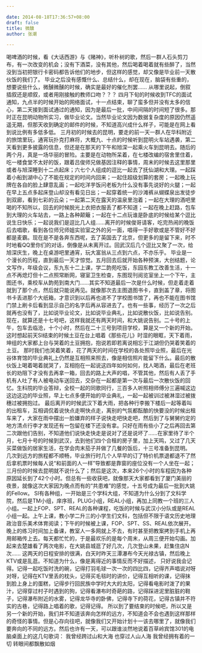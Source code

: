 ```yaml
---

date: 2014-08-18T17:36:57+08:00
draft: false
title: 微醺
author: 张潮

---
```




喝啤酒的时候，看《大话西游》与《赌神》，听朴树的歌，然后一群人石头剪刀布，有一次改变的机会；没有下酒菜，没有其他，然后喝着喝着就有些醉了，当然没到当初把银行卡密码都告诉他们的地步，但这样的感觉，却又像是毕业前一天散伙饭的我们了。
 毕业之后没有感慨什么、总结什么，却在现在，脑袋有些重的，想要说些什么，微醺微醺的时候，确实是最好的催化剂罢……
从哪里说起，倒叙插叙还是顺叙，或者用刚接触的教师口吻？？？
 四月下旬的时候收到TFC的面试通知，九点半的时候开始的网络面试，十一点结束，聊了蛮多但并没有太多的信心，第二天接到面试通过的通知，因为是最后一批，中间间隔的时间短了很多。那时正在昆明动物所实习，做毕业论文。当然毕业论文因为数据复杂度的原因仍然遥遥无期，但那天收到确定的邮件的时候，不知道高兴成什么样子，可能是在网上看到说比例有多低多低。
 三月初的时候去的昆明，要走的前一天一群人在华科附近的旅馆里玩，通宵玩扑克打麻将，大概九、十点的时候听到昆明火车站遇袭，第二天看到更多披露的信息，但还是在那天的下午和旭深一起乘火车到昆明去。随后的两个月，真是一场华丽的冒险。主要是在动物所呆着，在七楼改编的宿舍里住着，吃一楼食堂不太好的饭，跟着吕俊师兄做基因注释的事情，周末的时候去这里那里或者与旭深睡到十二点起床；六七个人组成的逗比一起去了抚仙湖和大理。一起踩着小船到湖中心了不能在规定的时间内回来；一起住超级划算的套房；一起晚上玩牌在各自的脸上肆意乱画；一起吃洋芋饭问老板为什么没有事先说好的火腿；一起在早上五点多起床登山却没有看见日出；一起穿着统一的沙滩裤从蝴蝶泉出发徒步到双廊，看到七彩的云朵；一起第二天在露天的温泉里泡着；一起在大理的酒吧里喝的不知所以，回去的时候脱光上衣把衣服丢了都不知道；一起在晚上赶路，包车到大理的火车站去，一路上各种颠簸；一起在十二点玩谁是卧底的时候给某个逗比说生日快乐；一起说我们是逗比几人组……离开的时候俊哥请客，吃完热闹的晚饭后去唱歌，看到各位师兄师姐实验室之外的另一面，唱得一手好歌或是不管好不好都是麦霸。现在是不是各奔东西呢，去了英国去了北京，但更多的是留下来，时不时地看QQ里你们的对话，倒像是从未离开过。回武汉后几个逗比又聚了一次，给旭深庆生，晚上在桌游吧里通宵，玩大富翁从三点到六点，不亦乐乎。
 毕业是一个漫长的历程，直到最后一天才惊觉。五月回去后就开始各种预演，大创结题，论文写作，年级会议，东九东十二上课，学二韵苑吃饭，东园东教工改善生活，十一点不再熄灯但十二点照常断网，寝室卫生检查，东图现刊阅览室坐上一个下午，主图还书，乘校车从韵苑到南大门……其实不知道最后一次是什么时候，但走着走着就到了那个点，然后就只能说再见。就像那次去主图退图书卡，直到盖了章，将图书卡丢进那个大纸箱，才意识到以后再也进不了学校图书馆了，再也不能在图书馆门禁上刷卡后看到显示自己的名字后再从容进去了。也有一些事，经历了一次之后就再也没有了，比如说毕业论文，比如说毕业典礼，比如说散伙饭，比如说告别。
 现在，就算还是十七号吧，这样我就还有两天时间，和大姚说告别。二十号的上午，包车去临沧，十个小时，然后在二十三号到项目学校，算是又一个新的开始。这时想起前天SI结束的时候土豆在台上唱着《那些花儿》时湿的眼眶，天下着雨，坤组的大家都上台与哭着的土豆拥抱，抱说若即若离说相忘于江湖但仍哭着笑着的土豆。
 那时我们也哭着笑着，花了两天的时间在学校的各处照毕业照，最后在光谷体育馆的毕业典礼上仍然是互相照来照去，像是相信照片能留下什么。最后的散伙饭上喝着喝着就哭了，互相抱在一起说这四年如何如何，找人喝酒，最后在老班长的劝阻下才没有去再拿一箱，回去的路上大声的唱，不管其他，然后有人丢了手机有人吐了有人被电动车送回去，交杂在一起都是第一次与最后一次散伙饭的回忆。生科院的毕业答辩，全校一起的同歌同行，三百多人听照相师傅分三遍喊这边这边这边的毕业照，早上七点多便开始的毕业典礼，一起一起被训过被淋湿过被拨穗过被拥抱过。
 最后离开的时候武汉下着大雨，把各种行李搬下楼后一起等着叫的出租车，互相调侃着说快点走啊快点走，离别的气氛都酝酿的快要没的时候出租车来了，大家在雨中摆出一脸嫌弃的样子说快走吧快走吧，然后到了与舅舅约定的地方清点行李才发现还有一包留在楼下还没有拿。只好在雨有些小了之后再回去第二次跟他们告别，不知道他们说快走快走是说对了还是说坏了……在家里待了半个月，七月十号的时候到武汉，去到他们四个合租的房子里，加上天鸣，又过了几天买菜做饭的居家生活，在学会肉末茄子并做了几餐的饭后，十三号准备到昆明。
 几次到远方的旅程都不顺畅，毕业旅行时几个人早早的订了特价机票退都退不了然后拿机票时候每人说“和前面的人一样”导致都是靠窗的座位没有一个人坐在一起；三月份的时候去昆明就不说什么了；然后是这次，本来26个小时的车程因为各种原因延长到了42个小时。但总有一些收获吧，就像那天大家都看到了厦门美丽的夜景，就像这次大家因为晚点而有的“共患难”的感觉，十五号成为最后一批到大姚的Fellow。
  SI有各种组，一开始是三个学科大组，不知道为什么分到了文科学院，然后是TM小组，庠序班，PLUG小组，REAL小组，再加上同教一个班的三人小组。一起上FOP、SPT、REAL的各种课程，吃饭的时候与武汉小分队或是REAL小组一起。上午上课，教小学二升三的小学生们文科，包括但不限于语文历史地理政治音乐美术体育阅读；下午的时候被上课，FOP、SPT、SS、REAL依次展开。晚上的练习时间加上备课，教室人一多网就上不去，有时甚至把教案拷到手机上再用邮箱传上去。每天都忙忙的，于是最欢乐的是每个周末，从周三便开始勾画。加起来去楚雄看了两次电影，在大姚县城逛了好几次，几次登山未果，赶集住店N次……
 这两天的日程安排的很满，白天时昨天三潭瀑布今天光禄古镇，然后晚上KTV或是乱逛。不知道为什么，像是离得近的事情反而不好描述， 只好说我会记得。记得一起吃饭时洗的碗，记得打羽毛球一次一次的四比四，记得齐声唱说对呀对呀，记得在KTV里丢的枕头，记得买毛毯时的讲价，记得互相听的课，记得抹到脸上身上的蛋糕，记得步行回民族中学时大大的太阳，记得看电影时泼了的果汁，记得穿过村子时遇到的狗，记得看瀑布时奇葩的路，记得踩进泥里脏脏的鞋子，记得瀑布附近的水雾，记得龙华寺的卧佛，记得寺下的荷花，记得古镇并不符实的古巷，记得路上唱着的歌，记得记得。
 所以到了要结束的时候吧，所以又是另一个新的开始，我们并不知道该奔向怎样的远方，不知道会不会也遇到这样那样的奇怪的事情。但是心存向往吧，就像我们又开始计划十一该去哪里了，就像我们要奔向的不同的远方。然后也许有一天，可以跟谁淡然地说着百草岭宾馆301的电脑桌面上的这几句歌词：
我曾经跨过山和大海
也穿过人山人海
我曾经拥有着的一切
转眼间都飘散如烟
